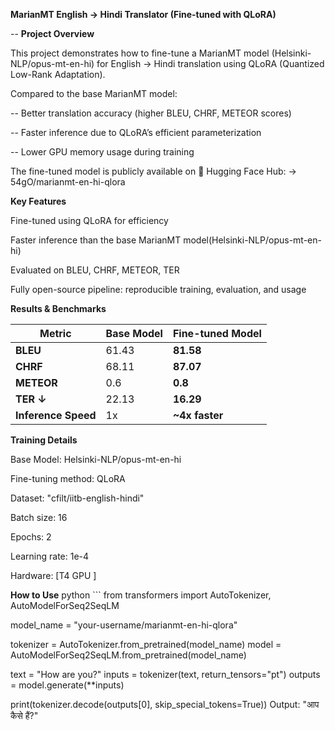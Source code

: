 **MarianMT English → Hindi Translator (Fine-tuned with QLoRA)**


-- **Project Overview**

This project demonstrates how to fine-tune a MarianMT model (Helsinki-NLP/opus-mt-en-hi) for English → Hindi translation using QLoRA (Quantized Low-Rank Adaptation).

Compared to the base MarianMT model:

-- Better translation accuracy (higher BLEU, CHRF, METEOR scores)

-- Faster inference due to QLoRA’s efficient parameterization

-- Lower GPU memory usage during training

The fine-tuned model is publicly available on 🤗 Hugging Face Hub:
-> 54gO/marianmt-en-hi-qlora

**Key Features**

Fine-tuned using QLoRA for efficiency

Faster inference than the base MarianMT model(Helsinki-NLP/opus-mt-en-hi)

Evaluated on BLEU, CHRF, METEOR, TER

Fully open-source pipeline: reproducible training, evaluation, and usage


**Results & Benchmarks**

| Metric              | Base Model | Fine-tuned Model   |
| ------------------- | ---------- | -----------------  |
| **BLEU**            | 61.43         | **81.58**       |
| **CHRF**            | 68.11         | **87.07**       |
| **METEOR**          | 0.6           | **0.8**         |
| **TER ↓**           | 22.13         | **16.29**       |
| **Inference Speed** | 1x            | **\~4x faster** |


**Training Details**

Base Model: Helsinki-NLP/opus-mt-en-hi

Fine-tuning method: QLoRA

Dataset: "cfilt/iitb-english-hindi"

Batch size: 16

Epochs: 2

Learning rate: 1e-4

Hardware: [T4 GPU ]

**How to Use**
python ```
from transformers import AutoTokenizer, AutoModelForSeq2SeqLM

model_name = "your-username/marianmt-en-hi-qlora"

tokenizer = AutoTokenizer.from_pretrained(model_name)
model = AutoModelForSeq2SeqLM.from_pretrained(model_name)

text = "How are you?"
inputs = tokenizer(text, return_tensors="pt")
outputs = model.generate(**inputs)

print(tokenizer.decode(outputs[0], skip_special_tokens=True))
Output: "आप कैसे हैं?"